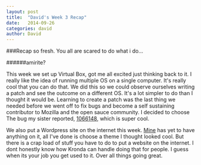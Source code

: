 ```yaml
---
layout: post
title:  "David's Week 3 Recap"
date:   2014-09-26
categories: david
author: David
---
```



###Recap so fresh. You all are scared to do what i do...

######amirite?

This week we set up Virtual Box, got me all excited just thinking back to it.
I really like the idea of running multiple OS on a single computer. It's really cool that you can do that.
We did this so we could observe ourselves writing a patch and see the outcome on a different OS. It's a lot simpler to do than I thought it would be.
Learning to create a patch was the last thing we needed before we went off to fix bugs and become a self sustaining contributor to Mozilla and the open sauce community.
I decided to choose The bug my sister reported, [1066148](https://bugzilla.mozilla.org/show_bug.cgi?id=1066148), which is super cool.

We also put a Wordpress site on the internet this week. [Mine](http://david.karveldigital.com) has yet to have anything on it, all I've done is choose a theme I thought looked cool. But there is a
crap load of stuff you have to do to put a website on the internet. I dont honestly know how Kronda can handle doing that for people. I guess when its your job you get used to it.
Over all things going great.
